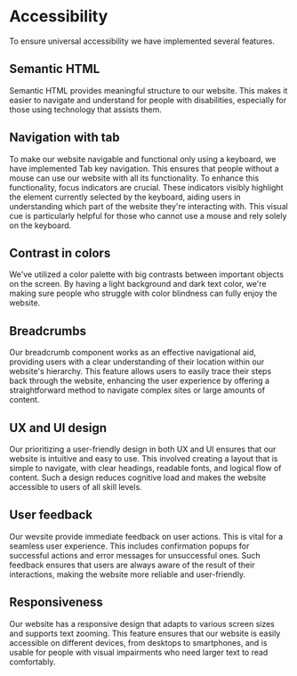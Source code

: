 # Accessibility

To ensure universal accessibility we have implemented several features.

## Semantic HTML

Semantic HTML provides meaningful structure to our website. This makes it easier to navigate and understand for people with disabilities, especially for those using technology that assists them.

## Navigation with tab

To make our website navigable and functional only using a keyboard, we have implemented Tab key navigation. This ensures that people without a mouse can use our website with all its functionality. To enhance this functionality, focus indicators are crucial. These indicators visibly highlight the element currently selected by the keyboard, aiding users in understanding which part of the website they're interacting with. This visual cue is particularly helpful for those who cannot use a mouse and rely solely on the keyboard.

## Contrast in colors

We've utilized a color palette with big contrasts between important objects on the screen. By having a light background and dark text color, we're making sure people who struggle with color blindness can fully enjoy the website.

## Breadcrumbs

Our breadcrumb component works as an effective navigational aid, providing users with a clear understanding of their location within our website's hierarchy. This feature allows users to easily trace their steps back through the website, enhancing the user experience by offering a straightforward method to navigate complex sites or large amounts of content.

## UX and UI design

Our prioritizing a user-friendly design in both UX and UI ensures that our website is intuitive and easy to use. This involved creating a layout that is simple to navigate, with clear headings, readable fonts, and logical flow of content. Such a design reduces cognitive load and makes the website accessible to users of all skill levels.

## User feedback

Our wevsite provide immediate feedback on user actions. This is vital for a seamless user experience. This includes confirmation popups for successful actions and error messages for unsuccessful ones. Such feedback ensures that users are always aware of the result of their interactions, making the website more reliable and user-friendly.

## Responsiveness

Our website has a responsive design that adapts to various screen sizes and supports text zooming. This feature ensures that our website is easily accessible on different devices, from desktops to smartphones, and is usable for people with visual impairments who need larger text to read comfortably.
